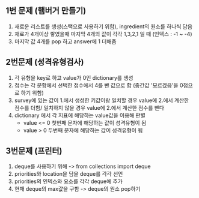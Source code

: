 ## 1번 문제 (햄버거 만들기)
1. 새로운 리스트를 생성(스택으로 사용하기 위함), ingredient의 원소를 하나씩 담음
2. 재료가 4개이상 쌓였을때 마지막 4개의 값이 각각 1,3,2,1 일 때 (인덱스 : -1 ~ -4)
3. 마지막 값 4개를 pop 하고 answer에 1 더해줌


## 2번문제 (성격유형검사)
1. 각 유형을 key로 하고 value가 0인 dictionary를 생성 
2. 점수는 각 문항에서 선택한 점수에서 4를 뺀 값으로 함 (중간값 '모르겠음'을 0점으로 하기 위함)
3. survey에 있는 값이 1.에서 생성한 키값이랑 일치할 경우 value에 2.에서 계산한 점수를 더함/
   일치하지 않을 경우 value에 2.에서 계산한 점수를 뺀다
4. dictionary 에서 각 지표에 해당하는 value값을 이용해 판별
   * value <= 0  첫번째 문자에 해당하는 값이 성격유형이 됨
   * value  > 0  두번째 문자에 해당하는 값이 성격유형이 됨

## 3번문제 (프린터)
1. deque를 사용하기 위해 -> from collections import deque
2. priorities와 location을 담을 deque를 각각 선언
3. priorities의 인덱스와 요소를 각각 deque에 추가
4. 현재 deque의 max값을 구함 -> deque의 원소 pop하기
 
